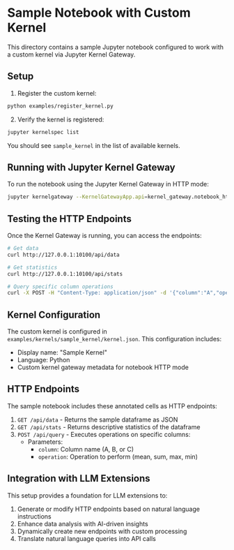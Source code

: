 # Sample Notebook with Custom Kernel

This directory contains a sample Jupyter notebook configured to work with a custom kernel via Jupyter Kernel Gateway.

## Setup

1. Register the custom kernel:

```bash
python examples/register_kernel.py
```

2. Verify the kernel is registered:

```bash
jupyter kernelspec list
```

You should see `sample_kernel` in the list of available kernels.

## Running with Jupyter Kernel Gateway

To run the notebook using the Jupyter Kernel Gateway in HTTP mode:

```bash
jupyter kernelgateway --KernelGatewayApp.api=kernel_gateway.notebook_http --KernelGatewayApp.seed_uri=examples/sample_notebook.ipynb --port=10100
```

## Testing the HTTP Endpoints

Once the Kernel Gateway is running, you can access the endpoints:

```bash
# Get data
curl http://127.0.0.1:10100/api/data

# Get statistics
curl http://127.0.0.1:10100/api/stats

# Query specific column operations
curl -X POST -H "Content-Type: application/json" -d '{"column":"A","operation":"mean"}' http://127.0.0.1:10100/api/query
```

## Kernel Configuration

The custom kernel is configured in `examples/kernels/sample_kernel/kernel.json`. This configuration includes:

- Display name: "Sample Kernel"
- Language: Python
- Custom kernel gateway metadata for notebook HTTP mode

## HTTP Endpoints

The sample notebook includes these annotated cells as HTTP endpoints:

1. `GET /api/data` - Returns the sample dataframe as JSON
2. `GET /api/stats` - Returns descriptive statistics of the dataframe
3. `POST /api/query` - Executes operations on specific columns:
   - Parameters: 
     - `column`: Column name (A, B, or C)
     - `operation`: Operation to perform (mean, sum, max, min)

## Integration with LLM Extensions

This setup provides a foundation for LLM extensions to:

1. Generate or modify HTTP endpoints based on natural language instructions
2. Enhance data analysis with AI-driven insights
3. Dynamically create new endpoints with custom processing
4. Translate natural language queries into API calls 